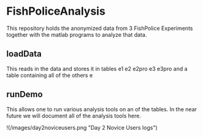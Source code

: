 # FishPoliceAnalysis

This repository holds the anonymized data from 3 FishPolice Experiments together with the matlab programs to analyze that data. 

## loadData
This reads in the data and stores it in tables e1 e2 e2pro e3 e3pro and a table containing all of the others e

## runDemo
This allows one to run various analysis tools on an of the tables. In the near future we will document all of the analysis tools here.


!(/images/day2noviceusers.png "Day 2 Novice Users logs")
